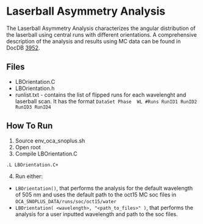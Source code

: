 Laserball Asymmetry Analysis
=====================

The Laserball Asymmetry Analysis characterizes the angular distribution of the laserball using central runs with different orientations. A comprehensive description of the analysis and results using MC data can be found in DocDB [3952](https://www.snolab.ca/snoplus/private/DocDB/cgi/ShowDocument?docid=3952).

Files
---------------------

* LBOrientation.C
* LBOrientation.h
* runlist.txt - contains the list of flipped runs for each wavelenght and laserball scan. It has the format `DataSet Phase  WL #Runs RunID1 RunID2 RunID3 RunID4`

How To Run
--------------------

1) Source env_oca_snoplus.sh
2) Open root
3) Compile LBOrientation.C

  `.L LBOrientation.C+`

4) Run either:
  - `LBOrientation()`, that performs the analysis for the default wavelength of 505 nm and uses the default path to the oct15 MC soc files in `OCA_SNOPLUS_DATA/runs/soc/oct15/water`
  - `LBOrientation( <wavelength>, "<path_to_files>" )`, that performs the analysis for a user inputted wavelength and path to the soc files.